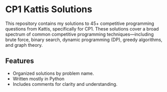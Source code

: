 # CP1 Kattis Solutions

This repository contains my solutions to 45+ competitive programming questions from Kattis, specifically for CP1. These solutions cover a broad spectrum of common competitive programming techniques—including brute force, binary search, dynamic programming (DP), greedy algorithms, and graph theory.

## Features
- Organized solutions by problem name.
- Written mostly in Python
- Includes comments for clarity and understanding.
